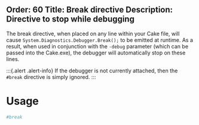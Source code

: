 Order: 60
Title: Break directive
Description: Directive to stop while debugging
---

The break directive, when placed on any line within your Cake file, will cause `System.Diagnostics.Debugger.Break();` to be emitted at runtime.  As a result, when used in conjunction with the `-debug` parameter (which can be passed into the Cake.exe), the debugger will automatically stop on these lines.

:::{.alert .alert-info}
If the debugger is not currently attached, then the `#break` directive is simply ignored.
:::

# Usage

```bash
#break
```
